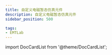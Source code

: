 ```yaml
---
title: 自定义电磁暂态仿真元件
description: 自定义电磁暂态仿真元件
sidebar_position: 500

tags: 
- EMTLab
---
```


import DocCardList from '@theme/DocCardList';

<DocCardList />

